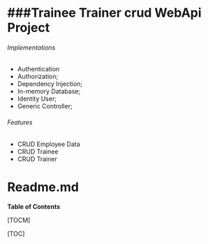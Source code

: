 # ###Trainee Trainer crud WebApi Project
###### Implementations
- Authentication
- Authorization;
- Dependency Injection;
- In-memory Database;
- Identity User;
- Generic Controller;

###### Features
- CRUD Employee Data
- CRUD Trainee
- CRUD Trainer

# Readme.md



**Table of Contents**

[TOCM]

[TOC]
